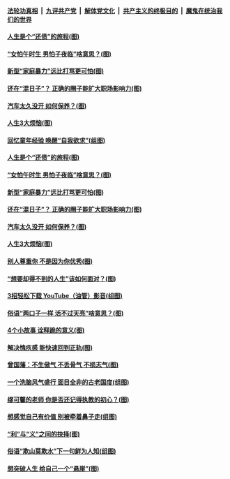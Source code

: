 ####  [法轮功真相](../../../../basic/blob/master/README.md?t=06210502) &nbsp;|&nbsp; [九评共产党](../../../../9ping.md/blob/master/README.md?t=06210502) &nbsp;|&nbsp; [解体党文化](../../../../jtdwh.md/blob/master/README.md?t=06210502)  &nbsp;|&nbsp; [共产主义的终极目的](../../../../gczydzjmd.md/blob/master/README.md?t=06210502) &nbsp;|&nbsp; [魔鬼在统治我们的世界](../../../../mgztzwmdsj.md/blob/master/README.md?t=06210502) 

#### [人生是个“还债”的旅程(图)](../pages/p8/936768.md?t=06210502) 

#### [“女怕午时生 男怕子夜临”啥意思？(图)](../pages/p8/937081.md?t=06210502) 

#### [新型“家庭暴力”远比打骂更可怕(图)](../pages/p8/936230.md?t=06210502) 

#### [还在“混日子”？ 正确的圈子能扩大职场影响力(图)](../pages/p8/937049.md?t=06210502) 

#### [汽车太久没开 如何保养？(图)](../pages/p8/937035.md?t=06210502) 

#### [人生3大烦恼(图)](../pages/p8/936959.md?t=06210502) 

#### [回忆童年经验 唤醒“自我欲求”(组图)](../pages/p8/937082.md?t=06210502) 

#### [人生是个“还债”的旅程(图)](../pages/p8/936768.md?t=06210502) 

#### [“女怕午时生 男怕子夜临”啥意思？(图)](../pages/p8/937081.md?t=06210502) 

#### [新型“家庭暴力”远比打骂更可怕(图)](../pages/p8/936230.md?t=06210502) 

#### [还在“混日子”？ 正确的圈子能扩大职场影响力(图)](../pages/p8/937049.md?t=06210502) 

#### [汽车太久没开 如何保养？(图)](../pages/p8/937035.md?t=06210502) 

#### [人生3大烦恼(图)](../pages/p8/936959.md?t=06210502) 

#### [别人尊重你 不是因为你优秀(图)](../pages/p8/936253.md?t=06210502) 

#### [“想要却得不到的人生”该如何面对？(图)](../pages/p8/936933.md?t=06210502) 

#### [3招轻松下载 YouTube（油管）影音(组图)](../pages/p8/936922.md?t=06210502) 

#### [俗语“两口子一样 活不过天亮”啥意思？(图)](../pages/p8/936917.md?t=06210502) 

#### [4个小故事 诠释跪的意义(图)](../pages/p8/936353.md?t=06210502) 

#### [解决愧疚感 能快速回到正轨(图)](../pages/p8/936834.md?t=06210502) 

#### [曾国藩：不生傲气 不丢骨气 不损志气(图)](../pages/p8/936248.md?t=06210502) 

#### [一个洗脑风气盛行 面目全非的古老国度(组图)](../pages/p8/936759.md?t=06210502) 

#### [缪可馨的老师 你是否还记得执教的初心？(图)](../pages/p8/936737.md?t=06210502) 

#### [想感觉自己有价值 别被牵着鼻子走(组图)](../pages/p8/936721.md?t=06210502) 

#### [“利”与“义”之间的抉择(图)](../pages/p8/936246.md?t=06210502) 

#### [俗语“欺山莫欺水”下一句鲜为人知(组图)](../pages/p8/936659.md?t=06210502) 

#### [想突破人生 给自己一个“悬崖”(图)](../pages/p8/936658.md?t=06210502) 

